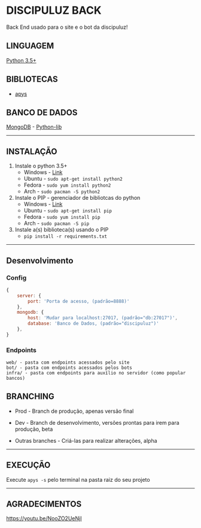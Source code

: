# DISCIPULUZ BACK
Back End usado para o site e o bot da discipuluz!

## LINGUAGEM
[Python 3.5+](https://docs.python.org/3/tutorial/index.html)

## BIBLIOTECAS
* [apys](https://github.com/seijihirao/apys)

## BANCO DE DADOS
[MongoDB](https://www.mongodb.com/) - [Python-lib](https://api.mongodb.com/python/current/)

---

## INSTALAÇÃO
 1. Instale o python 3.5+
     * Windows - [Link](https://www.python.org/)
     * Ubuntu - `sudo apt-get install python2`
     * Fedora - `sudo yum install python2`
     * Arch - `sudo pacman -S python2`
 2. Instale o PIP - gerenciador de bibliotcas do python
     * Windows - [Link](http://www.lfd.uci.edu/~gohlke/pythonlibs/#pip)
     * Ubuntu - `sudo apt-get install pip`
     * Fedora - `sudo yum install pip`
     * Arch - `sudo pacman -S pip`
 3. Instale a(s) biblioteca(s) usando o PIP
     * `pip install -r requirements.txt`
     
---

## Desenvolvimento

### Config

```javascript
{
    server: {
        port: 'Porta de acesso, (padrão=8888)'
    },
    mongodb: {
        host: 'Mudar para localhost:27017, (padrão="db:27017")',
        database: 'Banco de Dados, (padrão="discipuluz")'
    },
}
```

### Endpoints

    web/ - pasta com endpoints acessados pelo site
    bot/ - pasta com endpoints acessados pelos bots
    infra/ - pasta com endpoints para auxílio no servidor (como popular bancos)

## BRANCHING

* Prod - Branch de produção, apenas versão final

* Dev - Branch de desenvolvimento, versões prontas para irem para produção, beta

* Outras branches - Criá-las para realizar alterações, alpha 

---

## EXECUÇÃO

Execute `apys -s` pelo terminal na pasta raiz do seu projeto

---

## AGRADECIMENTOS

https://youtu.be/NooZO2UeNjI
